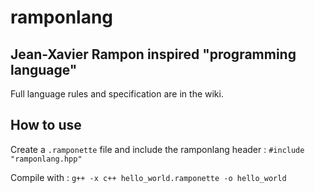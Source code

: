 # ramponlang
## Jean-Xavier Rampon inspired "programming language"

Full language rules and specification are in the wiki.

## How to use

Create a `.ramponette` file and include the ramponlang header : `#include "ramponlang.hpp"`

Compile with : `g++ -x c++ hello_world.ramponette -o hello_world`
